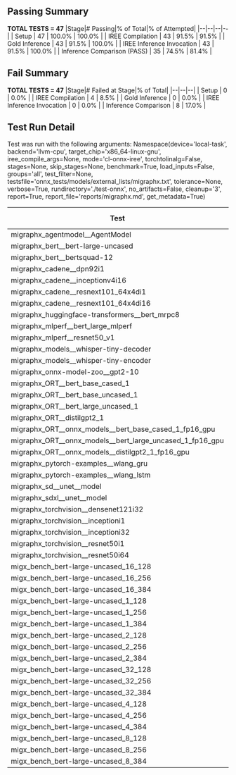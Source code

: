 ## Passing Summary

**TOTAL TESTS = 47**
|Stage|# Passing|% of Total|% of Attempted|
|--|--|--|--|
| Setup | 47 | 100.0% | 100.0% |
| IREE Compilation | 43 | 91.5% | 91.5% |
| Gold Inference | 43 | 91.5% | 100.0% |
| IREE Inference Invocation | 43 | 91.5% | 100.0% |
| Inference Comparison (PASS) | 35 | 74.5% | 81.4% |
## Fail Summary

**TOTAL TESTS = 47**
|Stage|# Failed at Stage|% of Total|
|--|--|--|
| Setup | 0 | 0.0% |
| IREE Compilation | 4 | 8.5% |
| Gold Inference | 0 | 0.0% |
| IREE Inference Invocation | 0 | 0.0% |
| Inference Comparison | 8 | 17.0% |
## Test Run Detail
Test was run with the following arguments:
Namespace(device='local-task', backend='llvm-cpu', target_chip='x86_64-linux-gnu', iree_compile_args=None, mode='cl-onnx-iree', torchtolinalg=False, stages=None, skip_stages=None, benchmark=True, load_inputs=False, groups='all', test_filter=None, testsfile='onnx_tests/models/external_lists/migraphx.txt', tolerance=None, verbose=True, rundirectory='./test-onnx', no_artifacts=False, cleanup='3', report=True, report_file='reports/migraphx.md', get_metadata=True)

| Test | Exit Status | Mean Benchmark Time (ms) | Notes |
|--|--|--|--|
| migraphx_agentmodel__AgentModel | Numerics | 1.0020875446655577 | |
| migraphx_bert__bert-large-uncased | PASS | 370.5117671440045 | |
| migraphx_bert__bertsquad-12 | compilation | None | |
| migraphx_cadene__dpn92i1 | PASS | 166.38495152195296 | |
| migraphx_cadene__inceptionv4i16 | PASS | 5540.268858273824 | |
| migraphx_cadene__resnext101_64x4di1 | PASS | 313.1309996048609 | |
| migraphx_cadene__resnext101_64x4di16 | PASS | 5065.006535500288 | |
| migraphx_huggingface-transformers__bert_mrpc8 | PASS | 408.57023062805337 | |
| migraphx_mlperf__bert_large_mlperf | Numerics | 490.9929782152176 | |
| migraphx_mlperf__resnet50_v1 | PASS | 96.52882069349289 | |
| migraphx_models__whisper-tiny-decoder | PASS | 31.78776631301099 | |
| migraphx_models__whisper-tiny-encoder | Numerics | 190.16013460026844 | |
| migraphx_onnx-model-zoo__gpt2-10 | compilation | None | |
| migraphx_ORT__bert_base_cased_1 | PASS | 88.00237708621553 | |
| migraphx_ORT__bert_base_uncased_1 | PASS | 89.10297090187669 | |
| migraphx_ORT__bert_large_uncased_1 | PASS | 330.338245878617 | |
| migraphx_ORT__distilgpt2_1 | PASS | 35.466934802631535 | |
| migraphx_ORT__onnx_models__bert_base_cased_1_fp16_gpu | Numerics | 85.88648871296925 | |
| migraphx_ORT__onnx_models__bert_large_uncased_1_fp16_gpu | Numerics | 266.1408980687459 | |
| migraphx_ORT__onnx_models__distilgpt2_1_fp16_gpu | Numerics | 40.597749399203884 | |
| migraphx_pytorch-examples__wlang_gru | PASS | 79.92336686168399 | |
| migraphx_pytorch-examples__wlang_lstm | PASS | 46.12437364024421 | |
| migraphx_sd__unet__model | import_model | None | |
| migraphx_sdxl__unet__model | import_model | None | |
| migraphx_torchvision__densenet121i32 | PASS | 1479.6866575876873 | |
| migraphx_torchvision__inceptioni1 | PASS | 206.01278822869062 | |
| migraphx_torchvision__inceptioni32 | PASS | 5765.701894958814 | |
| migraphx_torchvision__resnet50i1 | PASS | 84.38575037178538 | |
| migraphx_torchvision__resnet50i64 | PASS | 5397.366038213174 | |
| migx_bench_bert-large-uncased_16_128 | PASS | 2608.9547822872796 | |
| migx_bench_bert-large-uncased_16_256 | PASS | 4149.416123827298 | |
| migx_bench_bert-large-uncased_16_384 | Numerics | 5824.245141198237 | |
| migx_bench_bert-large-uncased_1_128 | PASS | 156.49443492293358 | |
| migx_bench_bert-large-uncased_1_256 | PASS | 259.14031556910936 | |
| migx_bench_bert-large-uncased_1_384 | PASS | 402.2906130800645 | |
| migx_bench_bert-large-uncased_2_128 | PASS | 402.7849901467562 | |
| migx_bench_bert-large-uncased_2_256 | PASS | 1058.2447052001953 | |
| migx_bench_bert-large-uncased_2_384 | PASS | 1427.4974477787812 | |
| migx_bench_bert-large-uncased_32_128 | PASS | 5001.805043468872 | |
| migx_bench_bert-large-uncased_32_256 | PASS | 8073.732773462932 | |
| migx_bench_bert-large-uncased_32_384 | Numerics | 11504.850540310144 | |
| migx_bench_bert-large-uncased_4_128 | PASS | 748.3207322657108 | |
| migx_bench_bert-large-uncased_4_256 | PASS | 1100.9354268511136 | |
| migx_bench_bert-large-uncased_4_384 | PASS | 1605.345506221056 | |
| migx_bench_bert-large-uncased_8_128 | PASS | 1308.9830552538235 | |
| migx_bench_bert-large-uncased_8_256 | PASS | 2166.421163827181 | |
| migx_bench_bert-large-uncased_8_384 | PASS | 2952.845875173807 | |
